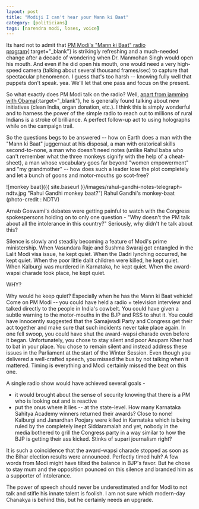 ```yaml
---
layout: post
title: "Modiji I can't hear your Mann ki Baat"
category: [politicians]
tags: [narendra modi, loses, voice]
---
```


Its hard not to admit that [PM Modi's "Mann ki Baat" radio program](http://www.narendramodi.in/mann-ki-baat){:target="_blank"} is strikingly refreshing and a much-needed change after a decade of wondering when Dr. Manmohan Singh would open his mouth. And even if he did open his mouth, one would need a very high-speed camera (talking about several thousand frames/sec) to capture that spectacular phenomenon. I guess that's too harsh -- knowing fully well that puppets don't speak. yea. We'll let that one pass and focus on the present.

<!--more-->

So what exactly does PM Modi talk on the radio? Well, [apart from jamming with Obama](https://www.youtube.com/watch?v=DAsG7YPR6AQ){:target="_blank"}, he is generally found talking about new initiatives (clean India, organ donation, etc.). I think this is simply wonderful and to harness the power of the simple radio to reach out to millions of rural Indians is a stroke of brilliance. A perfect follow-up act to using holographs while on the campaign trail.

So the questions begs to be answered -- how on Earth does a man with the "Mann ki Baat" juggernaut at his disposal, a man with oratorical skills second-to-none, a man who doesn't need notes (unlike Rahul baba who can't remember what the three monkeys signify with the help of a cheat-sheet), a man whose vocabulary goes far beyond "women empowerment" and "my grandmother" -- how does such a leader lose the plot completely and let a bunch of goons and motor-mouths go scot-free?

![monkey baat]({{ site.baseurl }}/images/rahul-gandhi-notes-telegraph-ndtv.jpg  "Rahul Gandhi monkey baat?")
Rahul Gandhi's monkey-baat (photo-credit : NDTV)

Arnab Goswami's debates were getting painful to watch with the Congress spokespersons holding on to only one question - "Why doesn't the PM talk about all the intolerance in this country?" Seriously, why didn't he talk about this?

Silence is slowly and steadily becoming a feature of Modi's prime ministership. When Vasundara Raje and Sushma Swaraj got entangled in the Lalit Modi visa issue, he kept quiet. When the Dadri lynching occurred, he kept quiet. When the poor little dalit children were killed, he kept quiet. When Kalburgi was murdered in Karnataka, he kept quiet. When the award-wapsi charade took place, he kept quiet.

WHY?

Why would he keep quiet? Especially when he has the Mann ki Baat vehicle! Come on PM Modi -- you could have held a radio + television interview and talked directly to the people in India's cowbelt. You could have given a subtle warning to the motor-mouths in the BJP and RSS to shut it. You could have innocently suggested that the Samajwadi Party and Congress get their act together and make sure that such incidents never take place again. In one fell swoop, you could have shut the award-wapsi charade even before it began. Unfortunately, you chose to stay silent and poor Anupam Kher had to bat in your place. You chose to remain silent and instead address these issues in the Parliament at the start of the Winter Session. Even though you delivered a well-crafted speech, you missed the bus by not talking when it mattered. Timing is everything and Modi certainly missed the beat on this one.

A single radio show would have achieved several goals -
* it would brought about the sense of security knowing that there is a PM who is looking out and is reactive
* put the onus where it lies -- at the state-level. How many Karnataka Sahitya Academy winners returned their awards? Close to none! Kalburgi and Janardhan Poojary were killed in Karnataka which is being ruled by the completely inept Siddaramaiah and yet, nobody in the media bothered to grill the Congress party in a way similar to how the BJP is getting their ass kicked. Stinks of supari journalism right?

It is such a coincidence that the award-wapsi charade stopped as soon as the Bihar election results were announced. Perfectly timed huh? A few words from Modi might have tilted the balance in BJP's favor. But he chose to stay mum and the opposition pounced on this silence and branded him as a supporter of intolerance.

The power of speech should never be underestimated and for Modi to not talk and stifle his innate talent is foolish. I am not sure which modern-day Chanakya is behind this, but he certainly needs an upgrade.